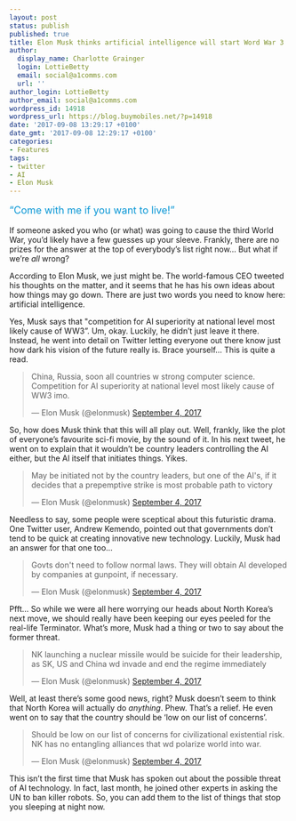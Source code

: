 ```yaml
---
layout: post
status: publish
published: true
title: Elon Musk thinks artificial intelligence will start Word War 3
author:
  display_name: Charlotte Grainger
  login: LottieBetty
  email: social@a1comms.com
  url: ''
author_login: LottieBetty
author_email: social@a1comms.com
wordpress_id: 14918
wordpress_url: https://blog.buymobiles.net/?p=14918
date: '2017-09-08 13:29:17 +0100'
date_gmt: '2017-09-08 12:29:17 +0100'
categories:
- Features
tags:
- twitter
- AI
- Elon Musk
---
```

<p><span class="postStandFirst" style="color: #0896d5; line-height: 26px; font-size: 18px;">&ldquo;Come with me if you want to live!&rdquo;</span></p>
<p>If someone asked you who (or what) was going to cause the third World War, you&rsquo;d likely have a few guesses up your sleeve. Frankly, there are no prizes for the answer at the top of everybody&rsquo;s list right now&hellip; But what if we&rsquo;re <em>all</em> wrong?</p>
<p>According to Elon Musk, we just might be. The world-famous CEO tweeted his thoughts on the matter, and it seems that he has his own ideas about how things may go down. There are just two words you need to know here: artificial intelligence.</p>
<p>Yes, Musk says that "competition for AI superiority at national level most likely cause of WW3&rdquo;. Um, okay. Luckily, he didn&rsquo;t just leave it there. Instead, he went into detail on Twitter letting everyone out there know just how dark his vision of the future really is. Brace yourself&hellip; This is quite a read.</p>
<blockquote class="twitter-tweet" data-lang="en">
<p dir="ltr" lang="en">China, Russia, soon all countries w strong computer science. Competition for AI superiority at national level most likely cause of WW3 imo.</p>
<p>&mdash; Elon Musk (@elonmusk) <a href="https://twitter.com/elonmusk/status/904638455761612800">September 4, 2017</a></p></blockquote>
<p><script async src="//platform.twitter.com/widgets.js" charset="utf-8"></script></p>
<p>So, how does Musk think that this will all play out. Well, frankly, like the plot of everyone&rsquo;s favourite sci-fi movie, by the sound of it. In his next tweet, he went on to explain that it wouldn&rsquo;t be country leaders controlling the AI either, but the AI itself that initiates things. Yikes.</p>
<blockquote class="twitter-tweet" data-lang="en">
<p dir="ltr" lang="en">May be initiated not by the country leaders, but one of the AI's, if it decides that a prepemptive strike is most probable path to victory</p>
<p>&mdash; Elon Musk (@elonmusk) <a href="https://twitter.com/elonmusk/status/904639405440323585">September 4, 2017</a></p></blockquote>
<p><script async src="//platform.twitter.com/widgets.js" charset="utf-8"></script></p>
<p>Needless to say, some people were sceptical about this futuristic drama. One Twitter user, Andrew Kemendo, pointed out that governments don&rsquo;t tend to be quick at creating innovative new technology. Luckily, Musk had an answer for that one too&hellip;</p>
<blockquote class="twitter-tweet" data-lang="en">
<p dir="ltr" lang="en">Govts don't need to follow normal laws. They will obtain AI developed by companies at gunpoint, if necessary.</p>
<p>&mdash; Elon Musk (@elonmusk) <a href="https://twitter.com/elonmusk/status/904656511334354948">September 4, 2017</a></p></blockquote>
<p><script async src="//platform.twitter.com/widgets.js" charset="utf-8"></script></p>
<p>Pfft&hellip; So while we were all here worrying our heads about North Korea&rsquo;s next move, we should really have been keeping our eyes peeled for the real-life Terminator. What&rsquo;s more, Musk had a thing or two to say about the former threat.</p>
<blockquote class="twitter-tweet" data-lang="en">
<p dir="ltr" lang="en">NK launching a nuclear missile would be suicide for their leadership, as SK, US and China wd invade and end the regime immediately</p>
<p>&mdash; Elon Musk (@elonmusk) <a href="https://twitter.com/elonmusk/status/904640183932301312">September 4, 2017</a></p></blockquote>
<p><script async src="//platform.twitter.com/widgets.js" charset="utf-8"></script></p>
<p>Well, at least there&rsquo;s some good news, right? Musk doesn&rsquo;t seem to think that North Korea will actually do <em>anything</em>. Phew. That&rsquo;s a relief. He even went on to say that the country should be &lsquo;low on our list of concerns&rsquo;.</p>
<blockquote class="twitter-tweet" data-lang="en">
<p dir="ltr" lang="en">Should be low on our list of concerns for civilizational existential risk. NK has no entangling alliances that wd polarize world into war.</p>
<p>&mdash; Elon Musk (@elonmusk) <a href="https://twitter.com/elonmusk/status/904641970349285376">September 4, 2017</a></p></blockquote>
<p><script async src="//platform.twitter.com/widgets.js" charset="utf-8"></script></p>
<p>This isn&rsquo;t the first time that Musk has spoken out about the possible threat of AI technology. In fact, last month, he joined other experts in asking the UN to ban killer robots. So, you can add them to the list of things that stop you sleeping at night now.</p>
